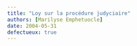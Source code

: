 ```yaml
---
title: "Loy sur la procédure judyciaire"
authors: [Marilyse Emphetuocle]
date: 2004-05-31
defectueux: true
---
```

